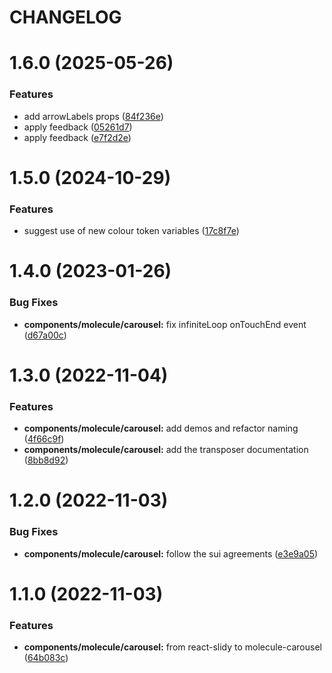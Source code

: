 # CHANGELOG

# 1.6.0 (2025-05-26)


### Features

* add arrowLabels props ([84f236e](https://github.com/SUI-Components/sui-components/commit/84f236e7abf8b57c38512dcbee1dd17c46af646b))
* apply feedback ([05261d7](https://github.com/SUI-Components/sui-components/commit/05261d7fab71fdaeb47eb5ab92afbce5c929ae67))
* apply feedback ([e7f2d2e](https://github.com/SUI-Components/sui-components/commit/e7f2d2ed53ad2a045948d9d69995f8e738daab7a))



# 1.5.0 (2024-10-29)


### Features

* suggest use of new colour token variables ([17c8f7e](https://github.com/SUI-Components/sui-components/commit/17c8f7e90079af2b7d1436b79949bee4f4672681))



# 1.4.0 (2023-01-26)


### Bug Fixes

* **components/molecule/carousel:** fix infiniteLoop onTouchEnd event ([d67a00c](https://github.com/SUI-Components/sui-components/commit/d67a00cfc209686c6f67e2d90ef5fb95bb293fc7))



# 1.3.0 (2022-11-04)


### Features

* **components/molecule/carousel:** add demos and refactor naming ([4f66c9f](https://github.com/SUI-Components/sui-components/commit/4f66c9fa3a8abbab91a1f4fb27ccdd0f2240b598))
* **components/molecule/carousel:** add the transposer documentation ([8bb8d92](https://github.com/SUI-Components/sui-components/commit/8bb8d920110ee156044a3e52b5164d7f9b39186f))



# 1.2.0 (2022-11-03)


### Bug Fixes

* **components/molecule/carousel:** follow the sui agreements ([e3e9a05](https://github.com/SUI-Components/sui-components/commit/e3e9a05307d01a7f64c84bc6da2b5c17eaea1374))



# 1.1.0 (2022-11-03)


### Features

* **components/molecule/carousel:** from react-slidy to molecule-carousel ([64b083c](https://github.com/SUI-Components/sui-components/commit/64b083c0f38b619dcd3bb03c63781d1a9b7d2bfb))